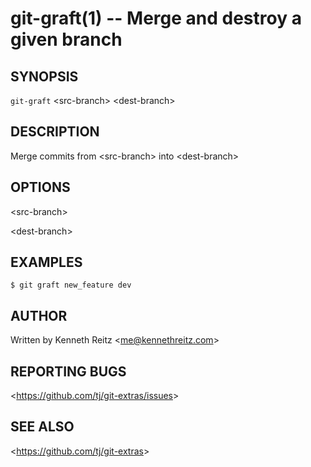 git-graft(1) -- Merge and destroy a given branch
======================================

## SYNOPSIS

`git-graft` &lt;src-branch&gt; &lt;dest-branch&gt;

## DESCRIPTION

  Merge commits from &lt;src-branch&gt; into &lt;dest-branch&gt;

## OPTIONS

  &lt;src-branch&gt;

  &lt;dest-branch&gt;

## EXAMPLES

    $ git graft new_feature dev

## AUTHOR

Written by Kenneth Reitz &lt;<me@kennethreitz.com>&gt;

## REPORTING BUGS

&lt;<https://github.com/tj/git-extras/issues>&gt;

## SEE ALSO

&lt;<https://github.com/tj/git-extras>&gt;
